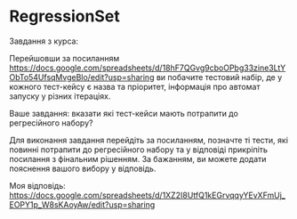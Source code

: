 # RegressionSet

Завдання з курса:

Перейшовши за посиланням https://docs.google.com/spreadsheets/d/18hF7QGvg9cboOPbg33zine3LtYObTo54UfsqMvgeBlo/edit?usp=sharing ви побачите тестовий набір, де у кожного тест-кейсу є назва та пріоритет, інформація про автомат запуску у різних ітераціях.


Ваше завдання: вказати які тест-кейси мають потрапити до регресійного набору?


Для виконання завдання перейдіть за посиланням, позначте ті тести, які повинні потрапити до регресійного набору та у відповіді прикріпіть посилання з фінальним рішенням. За бажанням, ви можете додати пояснення вашого вибору у відповідь.

Моя відповідь:
https://docs.google.com/spreadsheets/d/1XZ2I8UtfQ1kEGrvqqyYEvXFmUj_EOPY1p_W8sKAoyAw/edit?usp=sharing
